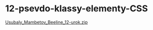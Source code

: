 # 12-psevdo-klassy-elementy-CSS

[Usubaly_Mambetov_Beeline_12-urok.zip](https://github.com/Usubaly/12-psevdo-klassy-elementy-CSS/files/7774721/Usubaly_Mambetov_Beeline_12-urok.zip)

